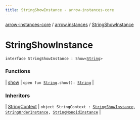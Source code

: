 ```yaml
---
title: StringShowInstance - arrow-instances-core
---
```


[arrow-instances-core](../../index.html) / [arrow.instances](../index.html) / [StringShowInstance](./index.html)

# StringShowInstance

`interface StringShowInstance : Show<`[`String`](https://kotlinlang.org/api/latest/jvm/stdlib/kotlin/-string/index.html)`>`

### Functions

| [show](show.html) | `open fun `[`String`](https://kotlinlang.org/api/latest/jvm/stdlib/kotlin/-string/index.html)`.show(): `[`String`](https://kotlinlang.org/api/latest/jvm/stdlib/kotlin/-string/index.html) |

### Inheritors

| [StringContext](../-string-context.html) | `object StringContext : `[`StringShowInstance`](./index.html)`, `[`StringOrderInstance`](../-string-order-instance/index.html)`, `[`StringMonoidInstance`](../-string-monoid-instance/index.html) |


